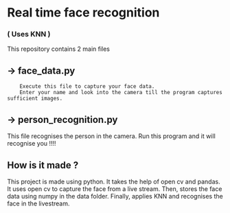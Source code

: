# Real time face recognition
### ( Uses KNN )
This repository contains 2 main files

##  -> face_data.py
        Execute this file to capture your face data.
        Enter your name and look into the camera till the program captures sufficient images.

## -> person_recognition.py
This file recognises the person in the camera.
Run this program and it will recognise you !!!!

## How is it made ?
  This project is made using python.
  It takes the help of open cv and pandas. 
  It uses open cv to capture the face from a live stream.
  Then, stores the face data using numpy in the data folder.
  Finally, applies KNN and recognises the face in the livestream.
